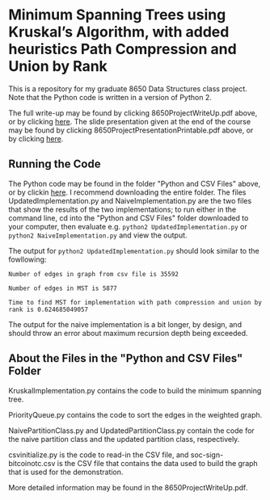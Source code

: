 # Minimum Spanning Trees using Kruskal’s Algorithm, with added heuristics Path Compression and Union by Rank

This is a repository for my graduate 8650 Data Structures class project. Note that the Python code is written in a version of Python 2.

The full write-up may be found by clicking 8650ProjectWriteUp.pdf above, or by clicking [here](https://github.com/alanhahn07/8650minimumspanningtree/blob/main/8650ProjectWriteUp.pdf). The slide presentation given at the end of the course may be found by clicking 8650ProjectPresentationPrintable.pdf above, or by clicking [here](https://github.com/alanhahn07/8650minimumspanningtree/blob/main/8650ProjectPresentationPrintable.pdf).


## Running the Code

The Python code may be found in the folder "Python and CSV Files" above, or by clickin [here](https://github.com/alanhahn07/8650minimumspanningtree/tree/main/Python%20and%20CSV%20Files). I recommend downloading the entire folder. The files UpdatedImplementation.py and NaiveImplementation.py are the two files that show the results of the two implementations; to run either in the command line, cd into the "Python and CSV Files" folder downloaded to your computer, then evaluate e.g. `python2 UpdatedImplementation.py` or `python2 NaiveImplementation.py` and view the output. 

The output for `python2 UpdatedImplementation.py` should look similar to the fowllowing: 

`Number of edges in graph from csv file is 35592`

`Number of edges in MST is 5877`

`Time to find MST for implementation with path compression and union by rank is 0.624685049057`

The output for the naive implementation is a bit longer, by design, and should throw an error about maximum recursion depth being exceeded.  

## About the Files in the "Python and CSV Files" Folder

KruskalImplementation.py contains the code to build the minimum spanning tree.

PriorityQueue.py contains the code to sort the edges in the weighted graph. 

NaivePartitionClass.py and UpdatedPartitionClass.py contain the code for the naive partition class and the updated partition class, respectively. 

csvinitialize.py is the code to read-in the CSV file, and soc-sign-bitcoinotc.csv is the CSV file that contains the data used to build the graph that is used for the demonstration. 

More detailed information may be found in the 8650ProjectWriteUp.pdf.
